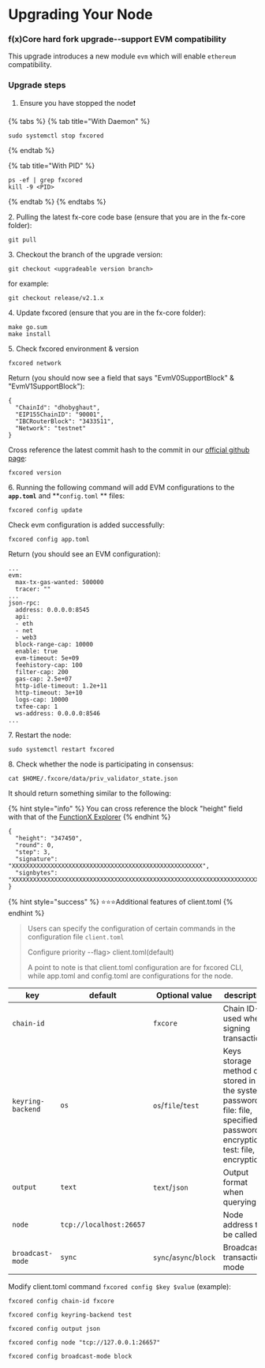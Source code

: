 # Upgrading Your Node

### f(x)Core hard fork upgrade--support EVM compatibility

This upgrade introduces a new module `evm` which will enable `ethereum` compatibility.

### Upgrade steps

1. Ensure you have stopped the node❗

{% tabs %}
{% tab title="With Daemon" %}
```
sudo systemctl stop fxcored
```
{% endtab %}

{% tab title="With PID" %}
```
ps -ef | grep fxcored
kill -9 <PID>
```
{% endtab %}
{% endtabs %}

2\. Pulling the latest fx-core code base (ensure that you are in the fx-core folder):

```
git pull
```

3\. Checkout the branch of the upgrade version:

```shell
git checkout <upgradeable version branch>
```

for example:

```
git checkout release/v2.1.x
```

4\. Update fxcored (ensure that you are in the fx-core folder):

```
make go.sum
make install
```

5\. Check fxcored environment & version

```
fxcored network
```

Return (you should now see a field that says "EvmV0SupportBlock" & "EvmV1SupportBlock"):

```
{
  "ChainId": "dhobyghaut",
  "EIP155ChainID": "90001",
  "IBCRouterBlock": "3433511",
  "Network": "testnet"
}
```

Cross reference the latest commit hash to the commit in our [official github page](https://github.com/FunctionX/fx-core):

```
fxcored version
```

6\. Running the following command will add EVM configurations to the **`app.toml`** and **`config.toml` ** files:

```
fxcored config update
```

Check evm configuration is added successfully:

```
fxcored config app.toml
```

Return (you should see an EVM configuration):

```
...
evm:
  max-tx-gas-wanted: 500000
  tracer: ""
...
json-rpc:
  address: 0.0.0.0:8545
  api:
  - eth
  - net
  - web3
  block-range-cap: 10000
  enable: true
  evm-timeout: 5e+09
  feehistory-cap: 100
  filter-cap: 200
  gas-cap: 2.5e+07
  http-idle-timeout: 1.2e+11
  http-timeout: 3e+10
  logs-cap: 10000
  txfee-cap: 1
  ws-address: 0.0.0.0:8546
...
```

7\. Restart the node:

```
sudo systemctl restart fxcored
```

8\. Check whether the node is participating in consensus:

```
cat $HOME/.fxcore/data/priv_validator_state.json
```

It should return something similar to the following:

{% hint style="info" %}
You can cross reference the block "height" field with that of the [FunctionX Explorer](https://dhobyghaut-explorer.functionx.io/fxcore/blocks)
{% endhint %}

```
{
  "height": "347450",
  "round": 0,
  "step": 3,
  "signature": "XXXXXXXXXXXXXXXXXXXXXXXXXXXXXXXXXXXXXXXXXXXXXXXXXXXXXX",
  "signbytes": "XXXXXXXXXXXXXXXXXXXXXXXXXXXXXXXXXXXXXXXXXXXXXXXXXXXXXXXXXXXXXXXXXXXXXXXXXXXXXXXXXXXXXXXXXXXXXX"
}
```

{% hint style="success" %}
:star::star::star:Additional features of client.toml
{% endhint %}

> Users can specify the configuration of certain commands in the configuration file `client.toml`
>
> Configure priority --flag> client.toml(default)
>
> A point to note is that client.toml configuration are for fxcored CLI, while app.toml and config.toml are configurations for the node.

| key               | default                 | Optional value         | description                                                                                                                 |
| ----------------- | ----------------------- | ---------------------- | --------------------------------------------------------------------------------------------------------------------------- |
| `chain-id`        |                         | `fxcore`               | Chain ID-used when signing transactions                                                                                     |
| `keyring-backend` | `os`                    | `os`/`file`/`test`     | Keys storage method os: stored in the system password, file: file, specified password encryption, test: file, no encryption |
| `output`          | `text`                  | `text`/`json`          | Output format when querying                                                                                                 |
| `node`            | `tcp://localhost:26657` |                        | Node address to be called                                                                                                   |
| `broadcast-mode`  | `sync`                  | `sync`/`async`/`block` | Broadcast transaction mode                                                                                                  |

Modify client.toml command `fxcored config $key $value` (example):

```
fxcored config chain-id fxcore

fxcored config keyring-backend test

fxcored config output json

fxcored config node "tcp://127.0.0.1:26657"

fxcored config broadcast-mode block
```
